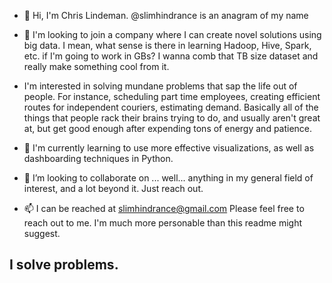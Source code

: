 - 👋 Hi, I'm Chris Lindeman.  @slimhindrance is an anagram of my name
 
- 👀 I'm looking to join a company where I can create novel solutions using big data.  I mean, what sense is there in learning Hadoop, Hive, Spark, etc. if I'm going to work in GBs?  I wanna comb that TB size dataset and really make something cool from it. 

- I'm interested in solving mundane problems that sap the life out of people.  For instance, scheduling part time employees, creating efficient routes for independent couriers, estimating demand.  Basically all of the things that people rack their brains trying to do, and usually aren't great at, but get good enough after expending tons of energy and patience.

- 🌱 I'm currently learning to use more effective visualizations, as well as dashboarding techniques in Python.  
- 💞️ I’m looking to collaborate on ...  well... anything in my general field of interest, and a lot beyond it.  Just reach out.  
- 📫 I can be reached at slimhindrance@gmail.com  Please feel free to reach out to me.  I'm much more personable than this readme might suggest.

## I solve problems. 


<!---
slimhindrance/slimhindrance is a ✨ special ✨ repository because its `README.md` (this file) appears on your GitHub profile.
You can click the Preview link to take a look at your changes.
--->






